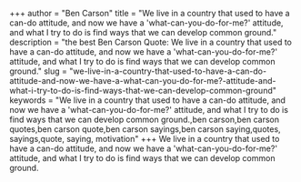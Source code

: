 +++
author = "Ben Carson"
title = "We live in a country that used to have a can-do attitude, and now we have a 'what-can-you-do-for-me?' attitude, and what I try to do is find ways that we can develop common ground."
description = "the best Ben Carson Quote: We live in a country that used to have a can-do attitude, and now we have a 'what-can-you-do-for-me?' attitude, and what I try to do is find ways that we can develop common ground."
slug = "we-live-in-a-country-that-used-to-have-a-can-do-attitude-and-now-we-have-a-what-can-you-do-for-me?-attitude-and-what-i-try-to-do-is-find-ways-that-we-can-develop-common-ground"
keywords = "We live in a country that used to have a can-do attitude, and now we have a 'what-can-you-do-for-me?' attitude, and what I try to do is find ways that we can develop common ground.,ben carson,ben carson quotes,ben carson quote,ben carson sayings,ben carson saying,quotes, sayings,quote, saying, motivation"
+++
We live in a country that used to have a can-do attitude, and now we have a 'what-can-you-do-for-me?' attitude, and what I try to do is find ways that we can develop common ground.

